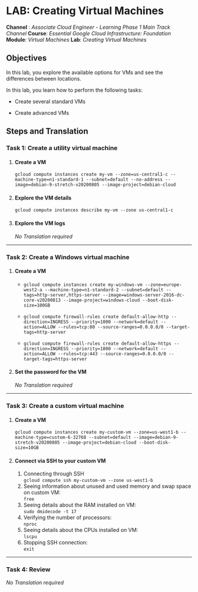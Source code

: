 # LAB: Creating Virtual Machines
**Channel** :  *Associate Cloud Engineer - Learning Phase 1 Main Track Channel*
**Course**: *Essential Google Cloud Infrastructure: Foundation*
**Module**: *Virtual Machines*
**Lab**: *Creating Virtual Machines*

## Objectives
In this lab, you explore the available options for VMs and see the differences between locations.

In this lab, you learn how to perform the following tasks:

- Create several standard VMs

- Create advanced VMs

## Steps and Translation
### Task 1: Create a utility virtual machine
1. #### Create a VM
    `gcloud compute instances create my-vm --zone=us-central1-c --machine-type=n1-standard-1 --subnet=default --no-address --image=debian-9-stretch-v20200805 --image-project=debian-cloud`

2. #### Explore the VM details
    `gcloud compute instances describe my-vm --zone us-central1-c`

3. #### Explore the VM logs
    *No Translation required*

---

### Task 2: Create a Windows virtual machine
1. #### Create a VM
    - `gcloud compute instances create my-windows-vm --zone=europe-west2-a --machine-type=n1-standard-2 --subnet=default --tags=http-server,https-server --image=windows-server-2016-dc-core-v20200813 --image-project=windows-cloud --boot-disk-size=100GB`  

    - `gcloud compute firewall-rules create default-allow-http --direction=INGRESS --priority=1000 --network=default --action=ALLOW --rules=tcp:80 --source-ranges=0.0.0.0/0 --target-tags=http-server`

    - `gcloud compute firewall-rules create default-allow-https --direction=INGRESS --priority=1000 --network=default --action=ALLOW --rules=tcp:443 --source-ranges=0.0.0.0/0 --target-tags=https-server`

2. #### Set the password for the VM
    *No Translation required*

---

### Task 3: Create a custom virtual machine
1. #### Create a VM
    `gcloud compute instances create my-custom-vm --zone=us-west1-b --machine-type=custom-6-32768 --subnet=default --image=debian-9-stretch-v20200805 --image-project=debian-cloud --boot-disk-size=10GB`
2. #### Connect via SSH to your custom VM

    1. Connecting through SSH  
        `gcloud compute ssh my-custom-vm --zone us-west1-b`
    2. Seeing information about unused and used memory and swap space on custom VM:  
        `free`
    3. Seeing details about the RAM installed on VM:  
        `sudo dmidecode -t 17`
    4. Verifying the number of processors:  
        `nproc`
    5. Seeing details about the CPUs installed on VM:  
        `lscpu`
    6. Stopping SSH connection:  
        `exit`

---

### Task 4: Review
*No Translation required*
